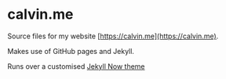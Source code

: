 # calvin.me

Source files for my website [https://calvin.me](https://calvin.me).

Makes use of GitHub pages and Jekyll.

Runs over a customised [Jekyll Now theme](https://github.com/barryclark/jekyll-now/)
